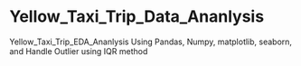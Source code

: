 # Yellow_Taxi_Trip_Data_Ananlysis
Yellow_Taxi_Trip_EDA_Ananlysis Using Pandas, Numpy, matplotlib, seaborn, and Handle Outlier using IQR method
